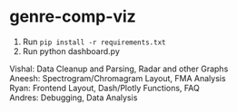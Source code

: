 # genre-comp-viz

1. Run `pip install -r requirements.txt`
2. Run python dashboard.py

Vishal: Data Cleanup and Parsing, Radar and other Graphs  
Aneesh: Spectrogram/Chromagram Layout, FMA Analysis  
Ryan: Frontend Layout, Dash/Plotly Functions, FAQ  
Andres: Debugging, Data Analysis  
